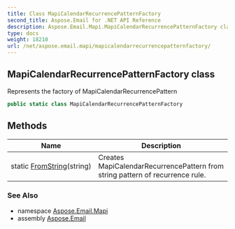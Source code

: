```yaml
---
title: Class MapiCalendarRecurrencePatternFactory
second_title: Aspose.Email for .NET API Reference
description: Aspose.Email.Mapi.MapiCalendarRecurrencePatternFactory class. Represents the factory of MapiCalendarRecurrencePattern
type: docs
weight: 18210
url: /net/aspose.email.mapi/mapicalendarrecurrencepatternfactory/
---
```

## MapiCalendarRecurrencePatternFactory class

Represents the factory of MapiCalendarRecurrencePattern

```csharp
public static class MapiCalendarRecurrencePatternFactory
```

## Methods

| Name | Description |
| --- | --- |
| static [FromString](../../aspose.email.mapi/mapicalendarrecurrencepatternfactory/fromstring/)(string) | Creates MapiCalendarRecurrencePattern from string pattern of recurrence rule. |

### See Also

* namespace [Aspose.Email.Mapi](../../aspose.email.mapi/)
* assembly [Aspose.Email](../../)



